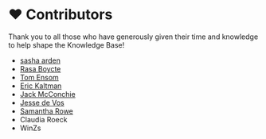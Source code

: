 # ❤ Contributors

Thank you to all those who have generously given their time and knowledge to help shape the Knowledge Base!

* [sasha arden](sasha-arden.md)
* [Rasa Boycte](rasa-bocyte.md)
* [Tom Ensom](tom-ensom.md)
* [Eric Kaltman](eric-kaltman.md)
* [Jack McConchie](jack-mcconchie.md)
* [Jesse de Vos](jesse-de-vos.md)
* [Samantha Rowe](samantha-rowe.md)
* Claudia Roeck
* WinZs

